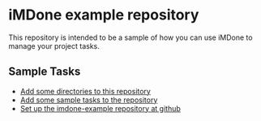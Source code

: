 iMDone example repository
====
This repository is intended to be a sample of how you can use iMDone to manage your project tasks.

Sample Tasks
----
- [Add some directories to this repository](#done:10)
- [Add some sample tasks to the repository](#doing:0)
- [Set up the imdone-example repository at github](#done:0)
